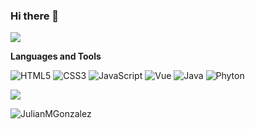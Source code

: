 ### Hi there 👋

<!--
**JulianMGonzalez/JulianMGonzalez** is a ✨ _special_ ✨ repository because its `README.md` (this file) appears on your GitHub profile.

Here are some ideas to get you started:

- 🔭 I’m currently working on ...
- 🌱 I’m currently learning ...
- 👯 I’m looking to collaborate on ...
- 🤔 I’m looking for help with ...
- 💬 Ask me about ...
- 📫 How to reach me: ...
- 😄 Pronouns: ...
- ⚡ Fun fact: ...
-->
<img src="https://yata-apix-a9caea66-ad78-425f-aa08-e292558ebb65.lss.locawebcorp.com.br/b7c7dbff38ae4f419c94ce8d2254b9d9.png"> 

<b>Languages and Tools</b> <br>

<p align="center">
 
![HTML5](https://img.shields.io/badge/-HTML5-000000?style=for-the-badge&logo=HTML5)
![CSS3](https://img.shields.io/badge/-CSS3-000000?style=for-the-badge&logo=CSS3)
![JavaScript](https://img.shields.io/badge/-JavaScript-000000?style=for-the-badge&logo=javascript)
![Vue](https://img.shields.io/badge/-Vue-000000?style=for-the-badge&logo=Vuejs)
![Java](https://img.shields.io/badge/-Java-000000?style=for-the-badge&logo=Java&logoColor=007396)
![Phyton](https://img.shields.io/badge/-Python-000000?style=for-the-badge&logo=Python)
</p>
<img src="https://yata-apix-a9caea66-ad78-425f-aa08-e292558ebb65.lss.locawebcorp.com.br/b7c7dbff38ae4f419c94ce8d2254b9d9.png"> 

![JulianMGonzalez](https://github-readme-stats.vercel.app/api?username=JulianMGonzalez&show_icons=true&title_color=fff&icon_color=79ff97&text_color=9f9f9f&bg_color=151515)
